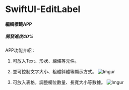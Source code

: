 # SwiftUI-EditLabel
#### 編輯標籤APP
##### 開發進度40%

APP功能介紹：
1. 可放入Text、形狀、線條等元件。
2. 並可控制文字大小、粗體斜體等顯示方式。
![Imgur](https://i.imgur.com/hYGuMhh.png)

3. 可放入表格，調整欄位數量、長寬大小等數據。
![Imgur](https://i.imgur.com/507QleM.png)

